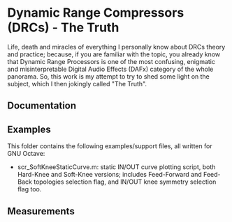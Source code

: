 # Dynamic Range Compressors (DRCs) - The Truth

Life, death and miracles of everything I personally know about DRCs theory and practice; because, if you are familiar with the topic, you already know that Dynamic Range Processors is one of the most confusing, enigmatic and misinterpretable Digital Audio Effects (DAFx) category of the whole panorama. 
So, this work is my attempt to try to shed some light on the subject, which I then jokingly called "The Truth".

## Documentation

## Examples
This folder contains the following examples/support files, all written for GNU Octave:
- scr_SoftKneeStaticCurve.m: static IN/OUT curve plotting script, both Hard-Knee and Soft-Knee versions; includes Feed-Forward and Feed-Back topologies selection flag, and IN/OUT knee symmetry selection flag too.

## Measurements
